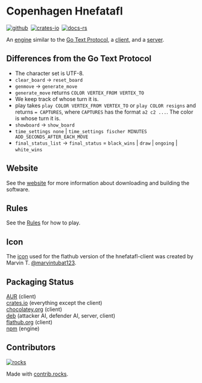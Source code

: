 # Copenhagen Hnefatafl

[![github]][github-link]&ensp;[![crates-io]][crates-io-link]&ensp;[![docs-rs]][docs-rs-link]

[github]: https://img.shields.io/badge/github-8da0cb?logo=github
[github-link]: https://github.com/dcampbell24/hnefatafl-copenhagen
[crates-io]: https://img.shields.io/badge/crates.io-fc8d62?logo=rust
[crates-io-link]: https://crates.io/crates/hnefatafl-copenhagen
[docs-rs]: https://img.shields.io/badge/docs.rs-66c2a5?logo=docs.rs
[docs-rs-link]: https://docs.rs/hnefatafl-copenhagen

An [engine] similar to the [Go Text Protocol], a [client], and a [server].

[engine]: https://github.com/dcampbell24/hnefatafl-copenhagen/blob/main/src/bin/hnefatafl-text-protocol.rs
[Go Text Protocol]: https://www.lysator.liu.se/~gunnar/gtp/gtp2-spec-draft2/gtp2-spec.html
[client]: https://github.com/dcampbell24/hnefatafl-copenhagen/blob/main/src/bin/hnefatafl-client.rs
[server]: https://github.com/dcampbell24/hnefatafl-copenhagen/blob/main/src/bin/hnefatafl-server.rs

## Differences from the Go Text Protocol

* The character set is UTF-8.
* `clear_board` -> `reset_board`
* `genmove` -> `generate_move`
* `generate_move` returns `COLOR VERTEX_FROM VERTEX_TO`
* We keep track of whose turn it is.
* play takes `play COLOR VERTEX_FROM VERTEX_TO` or `play COLOR resigns` and
  returns `= CAPTURES`, where `CAPTURES` has the format `a2 c2 ...`. The color
  is whose turn it is.
* `showboard` -> `show_board`
* `time_settings none` | `time_settings fischer MINUTES ADD_SECONDS_AFTER_EACH_MOVE`
* `final_status_list` -> `final_status` = `black_wins` | `draw` | `ongoing` | `white_wins`

## Website

See the [website](https://hnefatafl.org/) for more information about downloading
and building the software.

## Rules

See the [Rules](https://hnefatafl.org/rules.html) for how to play.

## Icon

The [icon] used for the flathub version of the hnefatafl-client was created by
Marvin T. [@marvintubat123].

[icon]: https://raw.githubusercontent.com/dcampbell24/hnefatafl-copenhagen/refs/heads/main/icons/king.svg
[@marvintubat123]: https://www.freelancer.com/u/marvintubat123

## Packaging Status

[AUR] (client)  
[crates.io] (everything except the client)  
[chocolatey.org] (client)  
[deb] (attacker AI, defender AI, server, client)  
[flathub.org] (client)  
[npm] (engine)  

[AUR]: https://aur.archlinux.org/packages/hnefatafl-copenhagen
[crates.io]: https://crates.io/crates/hnefatafl-copenhagen
[chocolatey.org]: https://community.chocolatey.org/packages/hnefatafl-copenhagen/
[deb]: https://hnefatafl.org/binaries/debian/hnefatafl-copenhagen_1.1.4-1_amd64.deb
[flathub.org]: https://flathub.org/apps/org.hnefatafl.hnefatafl_client
[npm]: https://www.npmjs.com/package/hnefatafl-copenhagen

## Contributors

[![rocks]][rocks-link]

[rocks]: https://contrib.rocks/image?repo=dcampbell24/hnefatafl-copenhagen
[rocks-link]: https://github.com/dcampbell24/hnefatafl-copenhagen/graphs/contributors

Made with [contrib.rocks](https://contrib.rocks).
